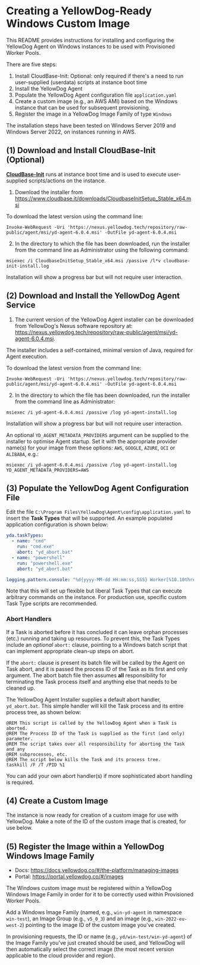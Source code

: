 # Creating a YellowDog-Ready Windows Custom Image

This README provides instructions for installing and configuring the YellowDog Agent on Windows instances to be used with Provisioned Worker Pools.

There are five steps:

1. Install CloudBase-Init: Optional: only required if there's a need to run user-supplied (userdata) scripts at instance boot time
2. Install the YellowDog Agent
3. Populate the YellowDog Agent configuration file `application.yaml`
4. Create a custom image (e.g., an AWS AMI) based on the Windows instance that can be used for subsequent provisioning.
5. Register the image in a YellowDog Image Family of type `Windows`

The installation steps have been tested on Windows Server 2019 and Windows Server 2022, on instances running in AWS.

## (1) Download and Install CloudBase-Init (Optional)

**[CloudBase-Init](https://cloudbase.it/cloudbase-init/)** runs at instance boot time and is used to execute user-supplied scripts/actions on the instance.

1. Download the installer from https://www.cloudbase.it/downloads/CloudbaseInitSetup_Stable_x64.msi

To download the latest version using the command line:

```shell
Invoke-WebRequest -Uri 'https://nexus.yellowdog.tech/repository/raw-public/agent/msi/yd-agent-6.0.4.msi' -OutFile yd-agent-6.0.4.msi
```

2. In the directory to which the file has been downloaded, run the installer from the command line as Administrator using the following command:

```shell
msiexec /i CloudbaseInitSetup_Stable_x64.msi /passive /l*v cloudbase-init-install.log
```

Installation will show a progress bar but will not require user interaction.

## (2) Download and Install the YellowDog Agent Service

1. The current version of the YellowDog Agent installer can be downloaded from YellowDog's Nexus software repository at: https://nexus.yellowdog.tech/repository/raw-public/agent/msi/yd-agent-6.0.4.msi.

The installer includes a self-contained, minimal version of Java, required for Agent execution.

To download the latest version from the command line:

```shell
Invoke-WebRequest -Uri 'https://nexus.yellowdog.tech/repository/raw-public/agent/msi/yd-agent-6.0.4.msi' -OutFile yd-agent-6.0.4.msi
```

2. In the directory to which the file has been downloaded, run the installer from the command line as Administrator:

```shell
msiexec /i yd-agent-6.0.4.msi /passive /log yd-agent-install.log
```
Installation will show a progress bar but will not require user interaction.

An optional `YD_AGENT_METADATA_PROVIDERS` argument can be supplied to the installer to optimise Agent startup. Set it with the appropriate provider name(s) for your image from these options: `AWS`, `GOOGLE`, `AZURE`, `OCI` or `ALIBABA`, e.g.:

```shell
msiexec /i yd-agent-6.0.4.msi /passive /log yd-agent-install.log YD_AGENT_METADATA_PROVIDERS=AWS
```

## (3) Populate the YellowDog Agent Configuration File

Edit the file `C:\Program Files\YellowDog\Agent\config\application.yaml` to insert the **Task Types** that will be supported. An example populated application configuration is shown below:

```yaml
yda.taskTypes:
  - name: "cmd"
    run: "cmd.exe"
    abort: "yd_abort.bat"
  - name: "powershell"
    run: "powershell.exe"
    abort: "yd_abort.bat"

logging.pattern.console: "%d{yyyy-MM-dd HH:mm:ss,SSS} Worker[%10.10thread] %-5level[%40logger{40}] %message [%class{0}:%method:%line]%n"
```

Note that this will set up flexible but liberal Task Types that can execute arbitrary commands on the instance. For production use, specific custom Task Type scripts are recommended.

### Abort Handlers

If a Task is aborted before it has concluded it can leave orphan processes (etc.) running and taking up resources. To prevent this, the Task Types include an *optional* `abort:` clause, pointing to a Windows batch script that can implement appropriate clean-up steps on abort.

If the `abort:` clause is present its batch file will be called by the Agent on Task abort, and it is passed the process ID of the Task as its first and only argument. The abort batch file then assumes **all** responsibility for terminating the Task process itself and anything else that needs to be cleaned up.

The YellowDog Agent Installer supplies a default abort handler, `yd_abort.bat`. This simple handler will kill the Task process and its entire process tree, as shown below:

```
@REM This script is called by the YellowDog Agent when a Task is aborted.
@REM The Process ID of the Task is supplied as the first (and only) parameter.
@REM The script takes over all responsibility for aborting the Task and any
@REM subprocesses, etc.
@REM The script below kills the Task and its process tree.
taskkill /F /T /PID %1
```

You can add your own abort handler(s) if more sophisticated abort handling is required.

## (4) Create a Custom Image

The instance is now ready for creation of a custom image for use with YellowDog. Make a note of the ID of the custom image that is created, for use below.

## (5) Register the Image within a YellowDog Windows Image Family

- Docs: https://docs.yellowdog.co/#/the-platform/managing-images
- Portal: https://portal.yellowdog.co/#/images

The Windows custom image must be registered within a YellowDog Windows Image Family in order for it to be correctly used within Provisioned Worker Pools.

Add a Windows Image Family (named, e.g., `win-yd-agent` in namespace `win-test`), an Image Group (e.g., `v5_0_3`) and an image (e.g., `win-2022-eu-west-2`) pointing to the image ID of the custom image you've created.

In provisioning requests, the ID or name (e.g., `yd/win-test/win-yd-agent`) of the Image Family you've just created should be used, and YellowDog will then automatically select the correct image (the most recent version applicable to the cloud provider and region).
